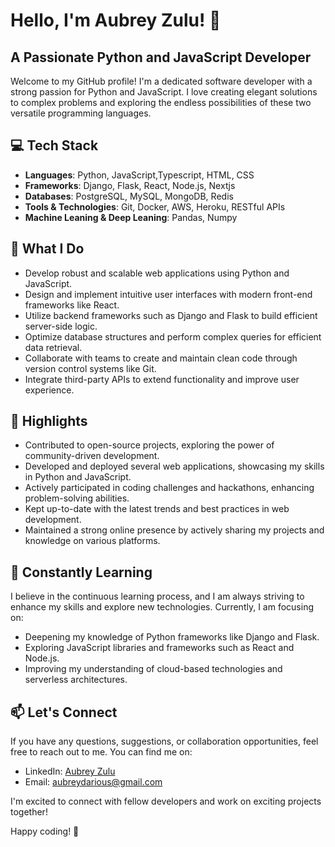 # Hello, I'm Aubrey Zulu! 👋
## A Passionate Python and JavaScript Developer
Welcome to my GitHub profile! I'm a dedicated software developer with a strong passion for Python and JavaScript. I love creating elegant solutions to complex problems and exploring the endless possibilities of these two versatile programming languages.

## 💻 Tech Stack
- **Languages**: Python, JavaScript,Typescript, HTML, CSS
- **Frameworks**: Django, Flask, React, Node.js, Nextjs
- **Databases**: PostgreSQL, MySQL, MongoDB, Redis
- **Tools & Technologies**: Git, Docker, AWS, Heroku, RESTful APIs
- **Machine Leaning & Deep Leaning**: Pandas, Numpy

## 🔭 What I Do
- Develop robust and scalable web applications using Python and JavaScript.
- Design and implement intuitive user interfaces with modern front-end frameworks like React.
- Utilize backend frameworks such as Django and Flask to build efficient server-side logic.
- Optimize database structures and perform complex queries for efficient data retrieval.
- Collaborate with teams to create and maintain clean code through version control systems like Git.
- Integrate third-party APIs to extend functionality and improve user experience.

## 🌟 Highlights
- Contributed to open-source projects, exploring the power of community-driven development.
- Developed and deployed several web applications, showcasing my skills in Python and JavaScript.
- Actively participated in coding challenges and hackathons, enhancing problem-solving abilities.
- Kept up-to-date with the latest trends and best practices in web development.
- Maintained a strong online presence by actively sharing my projects and knowledge on various platforms.

## 🌱 Constantly Learning
I believe in the continuous learning process, and I am always striving to enhance my skills and explore new technologies. Currently, I am focusing on:

- Deepening my knowledge of Python frameworks like Django and Flask.
- Exploring JavaScript libraries and frameworks such as React and Node.js.
- Improving my understanding of cloud-based technologies and serverless architectures.

## 📫 Let's Connect
If you have any questions, suggestions, or collaboration opportunities, feel free to reach out to me. You can find me on:

- LinkedIn: [Aubrey Zulu](https://www.linkedin.com/in/aubrey-zulu-854068167)
- Email: <aubreydarious@gmail.com>

I'm excited to connect with fellow developers and work on exciting projects together!

Happy coding! 🚀

